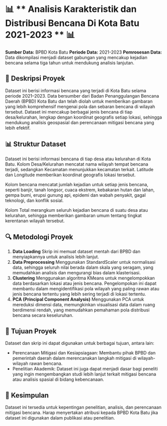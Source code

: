 # 📊 ** Analisis Karakteristik dan Distribusi Bencana Di Kota Batu 2021-2023 ** 📊
**Sumber Data:** BPBD Kota Batu
**Periode Data:** 2021-2023
**Pemrosesan Data:** Data dikompilasi menjadi dataset gabungan yang mencakup kejadian bencana selama tiga tahun untuk mendukung analisis lanjutan.

## 📖 **Deskripsi Proyek**
Dataset ini berisi informasi bencana yang terjadi di Kota Batu selama periode 2021–2023. Data bersumber dari Badan Penanggulangan Bencana Daerah (BPBD) Kota Batu dan telah diolah untuk memberikan gambaran yang lebih komprehensif mengenai pola dan sebaran bencana di wilayah tersebut. Dataset ini mencakup berbagai jenis bencana di tiap desa/kelurahan, lengkap dengan koordinat geografis setiap lokasi, sehingga mendukung analisis geospasial dan perencanaan mitigasi bencana yang lebih efektif.

## 📊 **Struktur Dataset**
Dataset ini berisi informasi bencana di tiap desa atau kelurahan di Kota Batu. Kolom Desa/Kelurahan mencatat nama wilayah tempat bencana terjadi, sedangkan Kecamatan menunjukkan kecamatan terkait. Latitude dan Longitude memberikan koordinat geografis lokasi tersebut.

Kolom bencana mencatat jumlah kejadian untuk setiap jenis bencana, seperti banjir, tanah longsor, cuaca ekstrem, kebakaran hutan dan lahan, gempa bumi, erupsi gunung api, epidemi dan wabah penyakit, gagal teknologi, dan konflik sosial.

Kolom Total merangkum seluruh kejadian bencana di suatu desa atau kelurahan, sehingga memberikan gambaran umum tentang tingkat kerentanan wilayah tersebut.

## 🔍 **Metodologi Proyek**
1. **Data Loading**
Skrip ini memuat dataset mentah dari BPBD dan menyiapkannya untuk analisis lebih lanjut.
2. **Data Preprocessing**
Menggunakan StandardScaler untuk normalisasi data, sehingga seluruh nilai berada dalam skala yang seragam, yang memudahkan analisis dan mengurangi bias dalam klasterisasi.
3. **Clustering**
 Menggunakan algoritma KMeans untuk mengelompokkan data berdasarkan lokasi atau jenis bencana. Pengelompokan ini dapat membantu dalam mengidentifikasi pola wilayah yang paling rawan atau jenis bencana tertentu yang lebih sering terjadi di lokasi tertentu.
4. **PCA (Principal Component Analysis)**
Menggunakan PCA untuk mereduksi dimensi data, memungkinkan visualisasi data dalam ruang berdimensi rendah, yang memudahkan pemahaman pola distribusi bencana secara keseluruhan.

## 📝 **Tujuan Proyek**
Dataset dan skrip ini dapat digunakan untuk berbagai tujuan, antara lain:
- Perencanaan Mitigasi dan Kesiapsiagaan: Membantu pihak BPBD dan pemerintah daerah dalam merencanakan langkah mitigasi di wilayah-wilayah rawan bencana.
- Penelitian Akademik: Dataset ini juga dapat menjadi dasar bagi peneliti yang ingin mengembangkan studi lebih lanjut terkait mitigasi bencana atau analisis spasial di bidang kebencanaan.

## 📂 **Kesimpulan**
Dataset ini tersedia untuk kepentingan penelitian, analisis, dan perencanaan mitigasi bencana. Harap menyertakan atribusi kepada BPBD Kota Batu jika dataset ini digunakan dalam publikasi atau penelitian.
